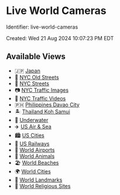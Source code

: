 # Live World Cameras

Identifier: live-world-cameras

Created: Wed 21 Aug 2024 10:07:23 PM EDT

## Available Views

- 🇯🇵 [Japan](https://live-world-cameras.leo.gd/japan)
- 🗽 [NYC Old Streets](https://live-world-cameras.leo.gd/nyc-old-streets)
- 🚕 [NYC Streets](https://live-world-cameras.leo.gd/nyc-streets)
- 📷 [NYC Traffic Images](https://live-world-cameras.leo.gd/nyc-traffic-images)
- 🎥 [NYC Traffic Videos](https://live-world-cameras.leo.gd/nyc-traffic-videos)
- 🇵🇭 [Philippines Davao City](https://live-world-cameras.leo.gd/philippines-davao-city)
- 🏝️ [Thailand Koh Samui](https://live-world-cameras.leo.gd/thailand-koh-samui)
- 🌊 [Underwater](https://live-world-cameras.leo.gd/underwater)
- ✈️ [US Air & Sea](https://live-world-cameras.leo.gd/us-air-sea)
- 🏙️ [US Cities](https://live-world-cameras.leo.gd/us-cities)
- 🚂 [US Railways](https://live-world-cameras.leo.gd/us-railways)
- 🛫 [World Airports](https://live-world-cameras.leo.gd/world-airports)
- 🦁 [World Animals](https://live-world-cameras.leo.gd/world-animals)
- 🏖️ [World Beaches](https://live-world-cameras.leo.gd/world-beaches)
- 🌍 [World Cities](https://live-world-cameras.leo.gd/world-cities)
- 🗼 [World Landmarks](https://live-world-cameras.leo.gd/world-landmarks)
- 🕌 [World Religious Sites](https://live-world-cameras.leo.gd/world-religious-sites)
